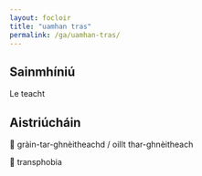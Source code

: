 ```yaml
---
layout: focloir
title: "uamhan tras"
permalink: /ga/uamhan-tras/
---
```


## Sainmhíniú

Le teacht

## Aistriúcháin

&#x1f3f4;&#xe0067;&#xe0062;&#xe0073;&#xe0063;&#xe0074;&#xe007f; gràin-tar-ghnèitheachd / oillt thar-ghnèitheach

&#x1f3f4;&#xe0067;&#xe0062;&#xe0065;&#xe006e;&#xe0067;&#xe007f; transphobia
